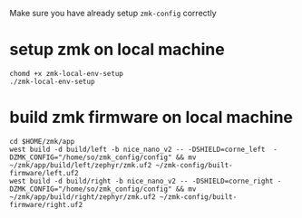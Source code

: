 Make sure you have already setup `zmk-config` correctly
# setup zmk on local machine
```
chomd +x zmk-local-env-setup
./zmk-local-env-setup
```

# build zmk firmware on local machine
```
cd $HOME/zmk/app
west build -d build/left -b nice_nano_v2 -- -DSHIELD=corne_left  -DZMK_CONFIG="/home/so/zmk_config/config" && mv ~/zmk/app/build/left/zephyr/zmk.uf2 ~/zmk-config/built-firmware/left.uf2
west build -d build/right -b nice_nano_v2 -- -DSHIELD=corne_right -DZMK_CONFIG="/home/so/zmk_config/config" && mv ~/zmk/app/build/right/zephyr/zmk.uf2 ~/zmk-config/built-firmware/right.uf2
```
